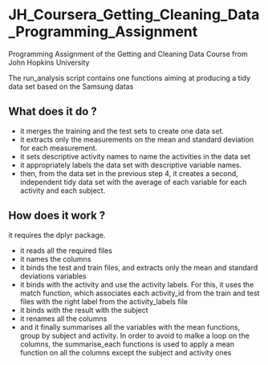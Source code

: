 # JH_Coursera_Getting_Cleaning_Data_Programming_Assignment
Programming Assignment of the Getting and Cleaning Data Course from John Hopkins University

The run_analysis script contains one functions aiming at producing a tidy data set based on the Samsung datas

## What does it do ?
  
* it merges the training and the test sets to create one data set.
* it extracts only the measurements on the mean and standard deviation for each measurement. 
* it sets descriptive activity names to name the activities in the data set
* it appropriately labels the data set with descriptive variable names. 
* then, from the data set in the previous step 4, it creates a second, independent tidy data set with the average of each variable for each activity and each subject.


## How does it work ?

it requires the dplyr package.

* it reads all the required files
* it names the columns
* it binds the test and train files, and extracts only the mean and standard deviations variables
* it binds with the activity and use the activity labels. For this, it uses the match function, which associates each activity_id from the train and test files with the right label from the activity_labels file
* it binds with the result with the subject 
* it renames all the columns
* and it finally summarises all the variables with the mean functions, group by subject and activity. In order to avoid to malke a loop on the columns, the summarise_each functions is used to apply a mean function on all the columns except the subject and activity ones
  

